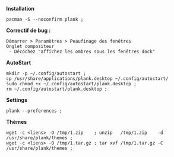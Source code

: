 **Installation**
```
pacman -S --noconfirm plank ;
```

**Correctif de bug :**
```
Démarrer > Paramètres > Peaufinage des fenêtres
Onglet compositeur
 - Décochez "affichez les ombres sous les fenêtres dock"
```

**AutoStart**
```
mkdir -p ~/.config/autostart ;
cp /usr/share/applications/plank.desktop ~/.config/autostart/ 
sudo chmod +x ~/.config/autostart/plank.desktop ;
rm ~/.config/autostart/plank.desktop ;
```



**Settings**
```
plank --preferences ;
```


**Thèmes**
```
wget -c <liens> -O /tmp/1.zip    ; unzip   /tmp/1.zip    -d /usr/share/plank/themes ;
wget -c <liens> -O /tmp/1.tar.gz ; tar xvf /tmp/1.tar.gz -C /usr/share/plank/themes ;
```
